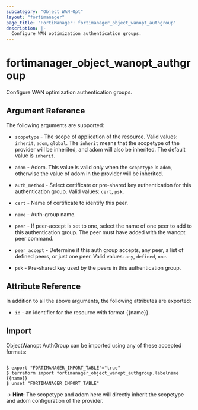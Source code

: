 ```yaml
---
subcategory: "Object WAN-Opt"
layout: "fortimanager"
page_title: "FortiManager: fortimanager_object_wanopt_authgroup"
description: |-
  Configure WAN optimization authentication groups.
---
```


# fortimanager_object_wanopt_authgroup
Configure WAN optimization authentication groups.

## Argument Reference


The following arguments are supported:

* `scopetype` - The scope of application of the resource. Valid values: `inherit`, `adom`, `global`. The `inherit` means that the scopetype of the provider will be inherited, and adom will also be inherited. The default value is `inherit`.
* `adom` - Adom. This value is valid only when the `scopetype` is `adom`, otherwise the value of adom in the provider will be inherited.

* `auth_method` - Select certificate or pre-shared key authentication for this authentication group. Valid values: `cert`, `psk`.

* `cert` - Name of certificate to identify this peer.
* `name` - Auth-group name.
* `peer` - If peer-accept is set to one, select the name of one peer to add to this authentication group. The peer must have added with the wanopt peer command.
* `peer_accept` - Determine if this auth group accepts, any peer, a list of defined peers, or just one peer. Valid values: `any`, `defined`, `one`.

* `psk` - Pre-shared key used by the peers in this authentication group.


## Attribute Reference

In addition to all the above arguments, the following attributes are exported:
* `id` - an identifier for the resource with format {{name}}.

## Import

ObjectWanopt AuthGroup can be imported using any of these accepted formats:
```

$ export "FORTIMANAGER_IMPORT_TABLE"="true"
$ terraform import fortimanager_object_wanopt_authgroup.labelname {{name}}
$ unset "FORTIMANAGER_IMPORT_TABLE"
```
-> **Hint:** The scopetype and adom here will directly inherit the scopetype and adom configuration of the provider.
